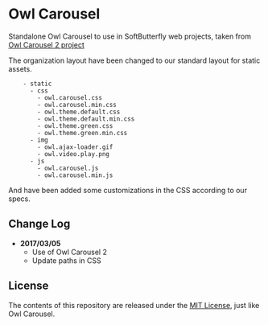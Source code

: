 # Owl Carousel

Standalone Owl Carousel to use in SoftButterfly web projects, taken from [Owl Carousel 2 project](https://github.com/OwlCarousel2/OwlCarousel2/tree/master)

The organization layout have been changed to our standard layout for static assets.

```
    - static
      - css
        - owl.carousel.css
        - owl.carousel.min.css
        - owl.theme.default.css
        - owl.theme.default.min.css
        - owl.theme.green.css
        - owl.theme.green.min.css
      - img
        - owl.ajax-loader.gif
        - owl.video.play.png
      - js
        - owl.carousel.js
        - owl.carousel.min.js
```

And have been added some customizations in the CSS according to our specs.

## Change Log

- **2017/03/05**
    - Use of Owl Carousel 2
    - Update paths in CSS

## License

The contents of this repository are released under the [MIT License](LICENSE), just like Owl Carousel.

